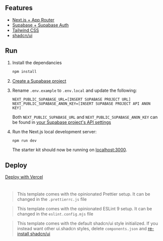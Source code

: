## Features

- [Next.js + App Router](https://nextjs.org/)
- [Supabase + Supabase Auth](https://supabase.com/)
- [Tailwind CSS](https://tailwindcss.com/)
- [shadcn/ui](https://ui.shadcn.com/)

## Run

1.  Install the dependancies

    ```bash
    npm install
    ```

2.  [Create a Supabase project](https://database.new)

3.  Rename `.env.example` to `.env.local` and update the following:

    ```
    NEXT_PUBLIC_SUPABASE_URL=[INSERT SUPABASE PROJECT URL]
    NEXT_PUBLIC_SUPABASE_ANON_KEY=[INSERT SUPABASE PROJECT API ANON KEY]
    ```

    Both `NEXT_PUBLIC_SUPABASE_URL` and `NEXT_PUBLIC_SUPABASE_ANON_KEY` can be found in [your Supabase project's API settings](https://app.supabase.com/project/_/settings/api)

4.  Run the Next.js local development server:

    ```bash
    npm run dev
    ```

    The starter kit should now be running on [localhost:3000](http://localhost:3000/).

## Deploy

[Deploy with Vercel](https://vercel.com/new/clone?repository-url=https%3A%2F%2Fgithub.com%2Fmushka-n%2Fnext-supabase-template&project-name=next-supabase-template&repository-name=next-supabase-template)

#

> This template comes with the opinionated Prettier setup. It can be changed in the `.prettierrc.js` file

> This template comes with the opinionated ESLint 9 setup. It can be changed in the `eslint.config.mjs` file

> This template comes with the default shadcn/ui style initialized. If you instead want other ui.shadcn styles, delete `components.json` and [re-install shadcn/ui](https://ui.shadcn.com/docs/installation/next)
